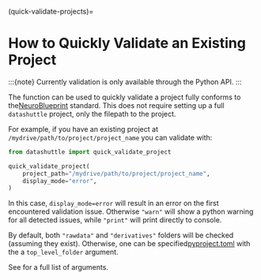 (quick-validate-projects)=

# How to Quickly Validate an Existing Project

:::{note}
Currently validation is only available through the Python API.
:::

The function [](datashuttle.quick_validate_project) can be used to quickly validate a project fully conforms
to the[NeuroBlueprint](https://neuroblueprint.neuroinformatics.dev/latest/index.html) standard. This does not require setting up
a full ``datashuttle`` project, only the filepath to the project.

For example, if you have an existing project
at ``/mydrive/path/to/project/project_name``
you can validate with:

```python
from datashuttle import quick_validate_project

quick_validate_project(
    project_path="/mydrive/path/to/project/project_name",
    display_mode="error",
)

```

In this case, `display_mode=error` will result in an error
on the first encountered validation issue. Otherwise `"warn"` will show
a python warning for all detected issues, while `"print"`
will print directly to console.

By default, both `"rawdata"` and `"derivatives"` folders will
be checked (assuming they exist). Otherwise, one can be specified[pyproject.toml](..%2F..%2F..%2F..%2Fpyproject.toml)
with the a `top_level_folder` argument.

See [](datashuttle.quick_validate_project)  for a full list
of arguments.
